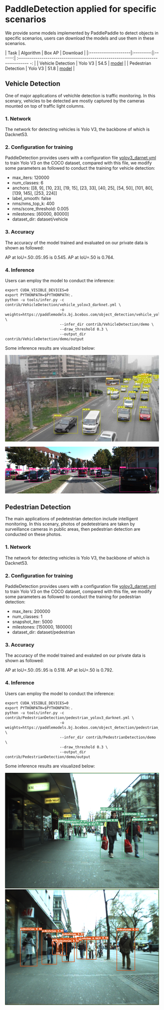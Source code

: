 # PaddleDetection applied for specific scenarios

We provide some models implemented by PaddlePaddle to detect objects in specific scenarios, users can download the models and use them in these scenarios.

| Task                 | Algorithm | Box AP | Download                                                                                |
|:---------------------|:---------:|:------:| :----------------------------------------------------------------------------------- -: |
| Vehicle Detection    |  Yolo V3  |  54.5  | [model](https://paddlemodels.bj.bcebos.com/object_detection/vehicle_yolov3_darknet.tar) |
| Pedestrian Detection |  Yolo V3  |  51.8  | [model](https://paddlemodels.bj.bcebos.com/object_detection/pedestrian_yolov3_darknet.tar) |

## Vehicle Detection

One of major applications of vehichle detection is traffic monitoring. In this scenary, vehicles to be detected are mostly captured by the cameras mounted on top of traffic light columns.

### 1. Network

The network for detecting vehicles is Yolo V3, the backbone of which is Dacknet53.

### 2. Configuration for training

PaddleDetection provides users with a configuration file [yolov3_darnet.yml](https://github.com/PaddlePaddle/models/blob/develop/PaddleCV/PaddleDetection/configs/yolov3_darknet.yml) to train Yolo V3 on the COCO dataset, compared with this file, we modify some parameters as followed to conduct the training for vehicle detection:

* max_iters: 120000
* num_classes: 6
* anchors: [[8, 9], [10, 23], [19, 15], [23, 33], [40, 25], [54, 50], [101, 80], [139, 145], [253, 224]]
* label_smooth: false
* nms/nms_top_k: 400
* nms/score_threshold: 0.005
* milestones: [60000, 80000]
* dataset_dir: dataset/vehicle

### 3. Accuracy

The accuracy of the model trained and evaluated on our private data is shown as followed:

AP at IoU=.50:.05:.95 is 0.545.
AP at IoU=.50 is 0.764.

### 4. Inference

Users can employ the model to conduct the inference:

```
export CUDA_VISIBLE_DEVICES=0
export PYTHONPATH=$PYTHONPATH:.
python -u tools/infer.py -c contrib/VehicleDetection/vehicle_yolov3_darknet.yml \
                         -o weights=https://paddlemodels.bj.bcebos.com/object_detection/vehicle_yolov3_darknet.tar \ 
                         --infer_dir contrib/VehicleDetection/demo \
                         --draw_threshold 0.3 \
                         --output_dir contrib/VehicleDetection/demo/output

```

Some inference results are visualized below:

![](VehicleDetection/demo/output/001.jpeg)

![](VehicleDetection/demo/output/005.png)

## Pedestrian Detection

The main applications of pedetestrian detection include intelligent monitoring. In this scenary, photos of pedetestrians are taken by surveillance cameras in public areas, then pedestrian detection are conducted on these photos.

### 1. Network

The network for detecting vehicles is Yolo V3, the backbone of which is Dacknet53.

### 2. Configuration for training

PaddleDetection provides users with a configuration file [yolov3_darnet.yml](https://github.com/PaddlePaddle/models/blob/develop/PaddleCV/PaddleDetection/configs/yolov3_darknet.yml) to train Yolo V3 on the COCO dataset, compared with this file, we modify some parameters as followed to conduct the training for pedestrian detection:

* max_iters: 200000
* num_classes: 1
* snapshot_iter: 5000
* milestones: [150000, 180000]
* dataset_dir: dataset/pedestrian

### 3. Accuracy

The accuracy of the model trained and evaluted on our private data is shown as followed:

AP at IoU=.50:.05:.95 is 0.518.
AP at IoU=.50 is 0.792.

### 4. Inference

Users can employ the model to conduct the inference:

```
export CUDA_VISIBLE_DEVICES=0
export PYTHONPATH=$PYTHONPATH:.
python -u tools/infer.py -c contrib/PedestrianDetection/pedestrian_yolov3_darknet.yml \ 
                         -o weights=https://paddlemodels.bj.bcebos.com/object_detection/pedestrian_yolov3_darknet.tar \
                         --infer_dir contrib/PedestrianDetection/demo \ 
                         --draw_threshold 0.3 \
                         --output_dir contrib/PedestrianDetection/demo/output
```

Some inference results are visualized below:

![](PedestrianDetection/demo/output/001.png)
![](PedestrianDetection/demo/output/004.png)
